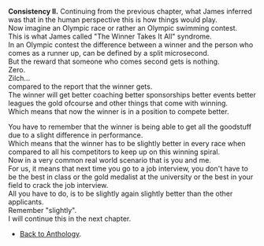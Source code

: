 **Consistency II.**
Continuing from the previous chapter, what James inferred was that in the human perspective this is how things would play.  
Now imagine an Olympic race or rather an Olympic swimming contest.  
This is what James called "The Winner Takes It All" syndrome.  
In an Olympic contest the difference between a winner and the person who comes as a runner up, can be defined by a split microsecond.  
But the reward that someone who comes second gets is nothing.  
Zero.  
Zilch...  
compared to the report that the winner gets.  
The winner will get better coaching better sponsorships better events better leagues the gold ofcourse and other things that come with winning.  
Which means that now the winner is in a position to compete better.  

You have to remember that the winner is being able to get all the goodstuff due to a slight difference in performance.  
Which means that the winner has to be slightly better in every race when compared to all his competitors to keep up on this winning spiral.  
Now in a very common real world scenario that is you and me.  
For us, it means that next time you go to a job interview, you don't have to be the best in class or the gold medalist at the university or the best in your field to crack the job interview.  
All you have to do, is to be slightly again slightly better than the other applicants.  
Remember "slightly".  
I will continue this in the next chapter.  

- <a href="https://kushalsamant.github.io/anthology.html">Back to Anthology</a>.  